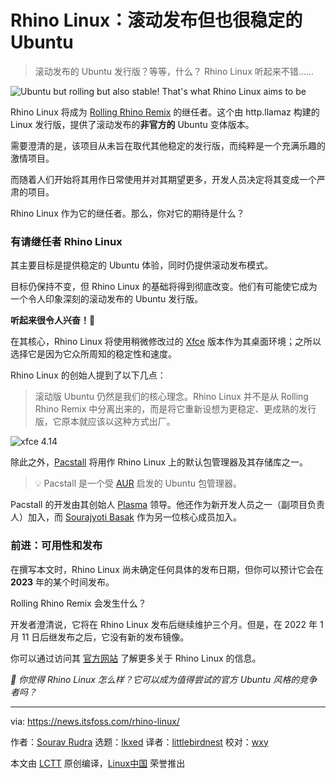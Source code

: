 [#]: subject: "Ubuntu but rolling but also stable That's what Rhino Linux aims to be"
[#]: via: "https://news.itsfoss.com/rhino-linux/"
[#]: author: "Sourav Rudra https://news.itsfoss.com/author/sourav/"
[#]: collector: "lkxed"
[#]: translator: "littlebirdnest"
[#]: reviewer: "wxy"
[#]: publisher: "wxy"
[#]: url: "https://linux.cn/article-15192-1.html"

Rhino Linux：滚动发布但也很稳定的 Ubuntu
======

> 滚动发布的 Ubuntu 发行版？等等，什么？ Rhino Linux 听起来不错……

![Ubuntu but rolling but also stable! That's what Rhino Linux aims to be][1]

Rhino Linux 将成为 [Rolling Rhino Remix][2] 的继任者。这个由 http.llamaz 构建的 Linux 发行版，提供了滚动发布的**非官方的** Ubuntu 变体版本。

需要澄清的是，该项目从未旨在取代其他稳定的发行版，而纯粹是一个充满乐趣的激情项目。

而随着人们开始将其用作日常使用并对其期望更多，开发人员决定将其变成一个严肃的项目。

Rhino Linux 作为它的继任者。那么，你对它的期待是什么？

### 有请继任者 Rhino Linux

其主要目标是提供稳定的 Ubuntu 体验，同时仍提供滚动发布模式。

目标仍保持不变，但 Rhino Linux 的基础将得到彻底改变。他们有可能使它成为一个令人印象深刻的滚动发布的 Ubuntu 发行版。

**听起来很令人兴奋！🤯**

在其核心，Rhino Linux 将使用稍微修改过的 [Xfce][3] 版本作为其桌面环境；之所以选择它是因为它众所周知的稳定性和速度。

Rhino Linux 的创始人提到了以下几点：

> 滚动版 Ubuntu 仍然是我们的核心理念。Rhino Linux 并不是从 Rolling Rhino Remix 中分离出来的，而是将它重新设想为更稳定、更成熟的发行版，它原本就应该以这种方式出厂。

![xfce 4.14][4]

除此之外，[Pacstall][5] 将用作 Rhino Linux 上的默认包管理器及其存储库之一。

> 💡 Pacstall 是一个受 [AUR][6] 启发的 Ubuntu 包管理器。

Pacstall 的开发由其创始人 [Plasma][7] 领导。他还作为新开发人员之一（副项目负责人）加入，而 [Sourajyoti Basak][8] 作为另一位核心成员加入。

### 前进：可用性和发布

在撰写本文时，Rhino Linux 尚未确定任何具体的发布日期，但你可以预计它会在 **2023** 年的某个时间发布。

Rolling Rhino Remix 会发生什么？

开发者澄清说，它将在 Rhino Linux 发布后继续维护三个月。但是，在 2022 年 1 月 11 日后继发布之后，它没有新的发布镜像。

你可以通过访问其 [官方网站][9] 了解更多关于 Rhino Linux 的信息。

_💬 你觉得 Rhino Linux 怎么样？它可以成为值得尝试的官方 Ubuntu 风格的竞争者吗？_

--------------------------------------------------------------------------------

via: https://news.itsfoss.com/rhino-linux/

作者：[Sourav Rudra][a]
选题：[lkxed][b]
译者：[littlebirdnest](https://github.com/littlebirdnest)
校对：[wxy](https://github.com/wxy)

本文由 [LCTT](https://github.com/LCTT/TranslateProject) 原创编译，[Linux中国](https://linux.cn/) 荣誉推出

[a]: https://news.itsfoss.com/author/sourav/
[b]: https://github.com/lkxed
[1]: https://news.itsfoss.com/content/images/size/w1200/2022/10/rhino-linux.png
[2]: https://github.com/rollingrhinoremix
[3]: https://www.xfce.org/
[4]: https://news.itsfoss.com/content/images/2022/10/XFCE_4.14.png
[5]: https://github.com/pacstall/pacstall
[6]: https://itsfoss.com/aur-arch-linux/
[7]: https://github.com/Henryws
[8]: https://github.com/wizard-28
[9]: https://rhinolinux.org/
